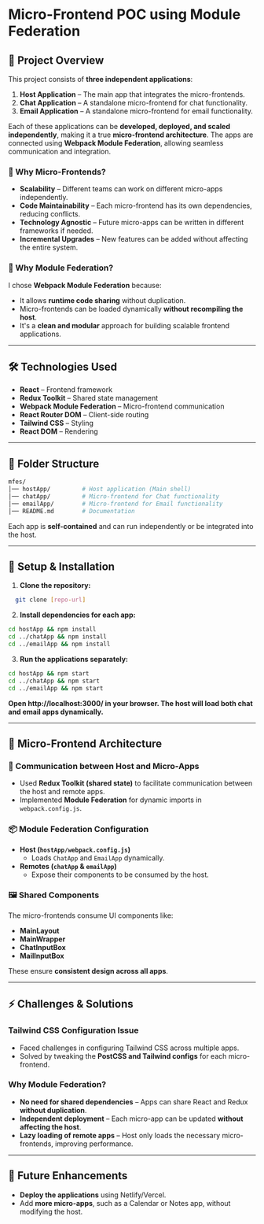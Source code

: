 # **Micro-Frontend POC using Module Federation**

## **📌 Project Overview**
This project consists of **three independent applications**:  
1. **Host Application** – The main app that integrates the micro-frontends.  
2. **Chat Application** – A standalone micro-frontend for chat functionality.  
3. **Email Application** – A standalone micro-frontend for email functionality.  

Each of these applications can be **developed, deployed, and scaled independently**, making it a true **micro-frontend architecture**. The apps are connected using **Webpack Module Federation**, allowing seamless communication and integration.  

### **🚀 Why Micro-Frontends?**
- **Scalability** – Different teams can work on different micro-apps independently.  
- **Code Maintainability** – Each micro-frontend has its own dependencies, reducing conflicts.  
- **Technology Agnostic** – Future micro-apps can be written in different frameworks if needed.  
- **Incremental Upgrades** – New features can be added without affecting the entire system.  

### **🎯 Why Module Federation?**
I chose **Webpack Module Federation** because:  
- It allows **runtime code sharing** without duplication.  
- Micro-frontends can be loaded dynamically **without recompiling the host**.  
- It's a **clean and modular** approach for building scalable frontend applications.  

---

## **🛠️ Technologies Used**
- **React** – Frontend framework  
- **Redux Toolkit** – Shared state management  
- **Webpack Module Federation** – Micro-frontend communication  
- **React Router DOM** – Client-side routing  
- **Tailwind CSS** – Styling  
- **React DOM** – Rendering  

---

## **📂 Folder Structure**
 ```sh
mfes/
│── hostApp/         # Host application (Main shell)
│── chatApp/         # Micro-frontend for Chat functionality
│── emailApp/        # Micro-frontend for Email functionality
│── README.md        # Documentation
 ```
Each app is **self-contained** and can run independently or be integrated into the host.

---

## **🚀 Setup & Installation**
1. **Clone the repository:**
 ```sh
   git clone [repo-url]
 ```
   
2. **Install dependencies for each app:**
```sh
cd hostApp && npm install
cd ../chatApp && npm install
cd ../emailApp && npm install
```
3. **Run the applications separately:**
```sh
cd hostApp && npm start
cd ../chatApp && npm start
cd ../emailApp && npm start
```

 **Open http://localhost:3000/ in your browser. The host will load both chat and email apps dynamically.**

---
## 🔗 Micro-Frontend Architecture

### 📡 Communication between Host and Micro-Apps
- Used **Redux Toolkit (shared state)** to facilitate communication between the host and remote apps.  
- Implemented **Module Federation** for dynamic imports in `webpack.config.js`.  

### 📦 Module Federation Configuration
- **Host (`hostApp/webpack.config.js`)**  
  - Loads `ChatApp` and `EmailApp` dynamically.  
- **Remotes (`chatApp` & `emailApp`)**  
  - Expose their components to be consumed by the host.

### 🖼️ Shared Components
The micro-frontends consume UI components like:
- **MainLayout**
- **MainWrapper**
- **ChatInputBox**
- **MailInputBox**  

These ensure **consistent design across all apps**.

---

## ⚡ Challenges & Solutions

### **Tailwind CSS Configuration Issue**
- Faced challenges in configuring Tailwind CSS across multiple apps.  
- Solved by tweaking the **PostCSS and Tailwind configs** for each micro-frontend.  

### **Why Module Federation?**
- **No need for shared dependencies** – Apps can share React and Redux **without duplication**.  
- **Independent deployment** – Each micro-app can be updated **without affecting the host**.  
- **Lazy loading of remote apps** – Host only loads the necessary micro-frontends, improving performance.

---

## 🚀 Future Enhancements
- **Deploy the applications** using Netlify/Vercel.  
- Add **more micro-apps**, such as a Calendar or Notes app, without modifying the host.  

